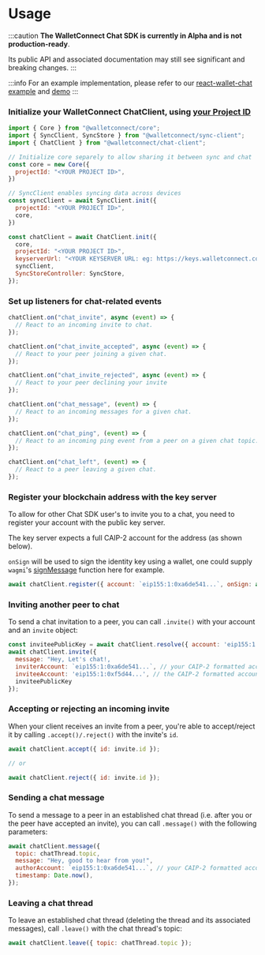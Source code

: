 # Usage

:::caution
**The WalletConnect Chat SDK is currently in Alpha and is not production-ready**.

Its public API and associated documentation may still see significant and breaking changes.
:::

:::info
For an example implementation, please refer to our [react-wallet-chat example](https://github.com/WalletConnect/web-examples/tree/main/wallets/react-wallet-chat) and [demo](https://react-wallet-chat.walletconnect.com/)
:::

### Initialize your WalletConnect ChatClient, using [your Project ID](../../cloud/relay.md)

```javascript
import { Core } from "@walletconnect/core";
import { SyncClient, SyncStore } from "@walletconnect/sync-client";
import { ChatClient } from "@walletconnect/chat-client";

// Initialize core separely to allow sharing it between sync and chat
const core = new Core({
  projectId: "<YOUR PROJECT ID>",
})

// SyncClient enables syncing data across devices
const syncClient = await SyncClient.init({
  projectId: "<YOUR PROJECT ID>",
  core,
})

const chatClient = await ChatClient.init({
  core,
  projectId: "<YOUR PROJECT ID>",
  keyserverUrl: "<YOUR KEYSERVER URL: eg: https://keys.walletconnect.com",
  syncClient,
  SyncStoreController: SyncStore,
});
```

### Set up listeners for chat-related events

```javascript
chatClient.on("chat_invite", async (event) => {
  // React to an incoming invite to chat.
});

chatClient.on("chat_invite_accepted", async (event) => {
  // React to your peer joining a given chat.
});

chatClient.on("chat_invite_rejected", async (event) => {
  // React to your peer declining your invite
});

chatClient.on("chat_message", (event) => {
  // React to an incoming messages for a given chat.
});

chatClient.on("chat_ping", (event) => {
  // React to an incoming ping event from a peer on a given chat topic.
});

chatClient.on("chat_left", (event) => {
  // React to a peer leaving a given chat.
});
```

### Register your blockchain address with the key server

To allow for other Chat SDK user's to invite you to a chat, you need to register your account with the public key server.

The key server expects a full CAIP-2 account for the address (as shown below).

`onSign` will be used to sign the identity key using a wallet, one could supply `wagmi`'s [signMessage](https://wagmi.sh/core/actions/signMessage) function here for example.

```javascript
await chatClient.register({ account: `eip155:1:0xa6de541...`, onSign: async () => {} });
```

### Inviting another peer to chat

To send a chat invitation to a peer, you can call `.invite()` with your account and an `invite` object:

```javascript
const inviteePublicKey = await chatClient.resolve({ account: 'eip155:1:0xf5d44...' })
await chatClient.invite({
  message: "Hey, Let's chat!,
  inviterAccount: `eip155:1:0xa6de541...`, // your CAIP-2 formatted account that you registered previously.
  inviteeAccount: 'eip155:1:0xf5d44...', // the CAIP-2 formatted account of the recipient.
  inviteePublicKey
});
```

### Accepting or rejecting an incoming invite

When your client receives an invite from a peer, you're able to accept/reject it by calling `.accept()/.reject()` with the invite's `id`.

```javascript
await chatClient.accept({ id: invite.id });

// or

await chatClient.reject({ id: invite.id });
```

### Sending a chat message

To send a message to a peer in an established chat thread (i.e. after you or the peer have accepted an invite),
you can call `.message()` with the following parameters:

```javascript
await chatClient.message({
  topic: chatThread.topic,
  message: "Hey, good to hear from you!",
  authorAccount: `eip155:1:0xa6de541...`, // your CAIP-2 formatted account that you registered previously.
  timestamp: Date.now(),
});
```

### Leaving a chat thread

To leave an established chat thread (deleting the thread and its associated messages), call `.leave()` with
the chat thread's topic:

```javascript
await chatClient.leave({ topic: chatThread.topic });
```
